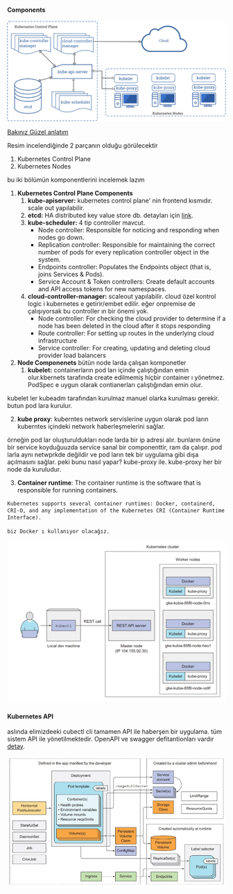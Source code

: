 #### Components

![componenets](files/components-of-kubernetes.png)


[Bakınız Güzel anlatım](https://www.digitalocean.com/community/tutorials/an-introduction-to-kubernetes)

Resim incelendiğinde 2 parçanın olduğu görülecektir

1. Kubernetes Control Plane
2. Kubernetes Nodes

bu iki bölümün komponentlerini incelemek lazım

1. __Kubernetes Control Plane Components__
   1. __kube-apiserver:__ kubernetes control plane' nin frontend kısmıdır. scale out yapılabilir.
   2. __etcd:__ HA distributed key value store db. detayları için [link](https://etcd.io/docs/).
   3. __kube-scheduler:__ 4 tip controller mavcut.
      - Node controller: Responsible for noticing and responding when nodes go down.
      - Replication controller: Responsible for maintaining the correct number of pods for every replication controller object in the system.
      - Endpoints controller: Populates the Endpoints object (that is, joins Services & Pods).
      - Service Account & Token controllers: Create default accounts and API access tokens for new namespaces.
    4. __cloud-controller-manager:__ scaleout yapılabilir. cloud özel kontrol logic i kubernetes e getirir/embet edilir. eğer onpremise de çalışıyorsak bu controller ın bir önemi yok.
       - Node controller: For checking the cloud provider to determine if a node has been deleted in the cloud after it stops responding
       - Route controller: For setting up routes in the underlying cloud infrastructure
       - Service controller: For creating, updating and deleting cloud provider load balancers
2. __Node Componenets__
   bütün node larda çalışan komponetler
   1. __kubelet:__ containerların pod ları içinde çalıştığından emin olur.kbernets tarafında create edilmemiş hiçbir container ı yönetmez. PodSpec e uygun olarak contianerları çalıştığından emin olur.

kubelet ler kubeadm tarafından kurulmaz manuel olarka kurulması gerekir. butun pod lara kurulur.

   2. __kube proxy__: kuberntes network servislerine uygun olarak pod ların kuberntes içindeki network haberleşmelerini sağlar.

örneğin pod lar oluşturuldukları node larda bir  ip adresi alır. bunların önüne bir service koyduğuuzda service sanal bir componenttir, ram da çalışır. pod larla aynı netwprkde değildir ve pod ların tek bir uygulama gibi dışa açılmasını sağlar. peki bunu nasıl yapar? kube-proxy ile. kube-proxy her bir node da kuruludur.

   3. __Container runtime__: The container runtime is the software that is responsible for running containers.

    Kubernetes supports several container runtimes: Docker, containerd, CRI-O, and any implementation of the Kubernetes CRI (Container Runtime Interface).

    biz Docker ı kullanıyor olacağız.

![kubectl](files/kubectl.png)


#### Kubernetes API

aslında elimizdeeki cubectl cli tamamen API ile haberşen bir uygulama. tüm sistem API ile yönetilmektedir. OpenAPI ve swagger defitantionları vardır [detay](https://kubernetes.io/docs/concepts/overview/kubernetes-api/#openapi-and-swagger-definitions). 

 

![resources](files/alltogether.jpg)
